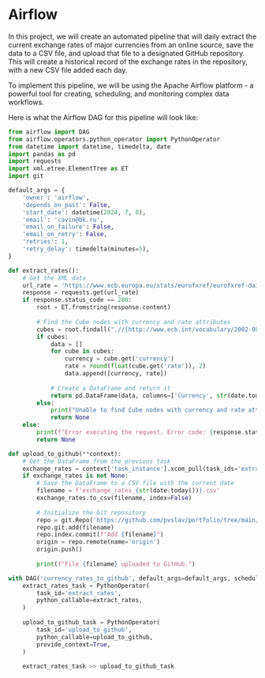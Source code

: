 # Airflow

In this project, we will create an automated pipeline that will daily extract the current exchange rates of major currencies from an online source, save the data to a CSV file, and upload that file to a designated GitHub repository. This will create a historical record of the exchange rates in the repository, with a new CSV file added each day.

To implement this pipeline, we will be using the Apache Airflow platform - a powerful tool for creating, scheduling, and monitoring complex data workflows.

Here is what the Airflow DAG for this pipeline will look like:

```python
from airflow import DAG
from airflow.operators.python_operator import PythonOperator
from datetime import datetime, timedelta, date
import pandas as pd
import requests
import xml.etree.ElementTree as ET
import git

default_args = {
    'owner': 'airflow',
    'depends_on_past': False,
    'start_date': datetime(2024, 7, 8),
    'email': 'cavin@bk.ru',
    'email_on_failure': False,
    'email_on_retry': False,
    'retries': 1,
    'retry_delay': timedelta(minutes=5),
}

def extract_rates():
    # Get the XML data
    url_rate = 'https://www.ecb.europa.eu/stats/eurofxref/eurofxref-daily.xml'
    response = requests.get(url_rate)
    if response.status_code == 200:
        root = ET.fromstring(response.content)
        
        # Find the Cube nodes with currency and rate attributes
        cubes = root.findall(".//{http://www.ecb.int/vocabulary/2002-08-01/eurofxref}Cube[@currency][@rate]")
        if cubes:
            data = []
            for cube in cubes:
                currency = cube.get('currency')
                rate = round(float(cube.get('rate')), 2)
                data.append([currency, rate])
            
            # Create a DataFrame and return it
            return pd.DataFrame(data, columns=['Currency', str(date.today())])
        else:
            print("Unable to find Cube nodes with currency and rate attributes in the XML file.")
            return None
    else:
        print(f"Error executing the request. Error code: {response.status_code}")
        return None

def upload_to_github(**context):
    # Get the DataFrame from the previous task
    exchange_rates = context['task_instance'].xcom_pull(task_ids='extract_rates')
    if exchange_rates is not None:
        # Save the DataFrame to a CSV file with the current date
        filename = f'exchange_rates_{str(date.today())}.csv'
        exchange_rates.to_csv(filename, index=False)
        
        # Initialize the Git repository
        repo = git.Repo('https://github.com/pvslav/portfolio/tree/main/Python/Airflow')
        repo.git.add(filename)
        repo.index.commit(f"Add {filename}")
        origin = repo.remote(name='origin')
        origin.push()
        
        print(f"File {filename} uploaded to GitHub.")

with DAG('currency_rates_to_github', default_args=default_args, schedule_interval='0 12 * * 1-7') as dag:
    extract_rates_task = PythonOperator(
        task_id='extract_rates',
        python_callable=extract_rates,
    )
    
    upload_to_github_task = PythonOperator(
        task_id='upload_to_github',
        python_callable=upload_to_github,
        provide_context=True,
    )
    
    extract_rates_task >> upload_to_github_task
```
